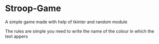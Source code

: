 # Stroop-Game
A simple game made with help of tkinter and random module 

The rules are simple you need to write the name of the colour in which the text appers
